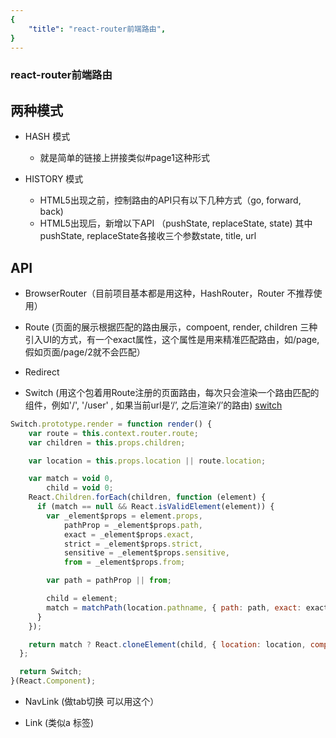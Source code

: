 ```yaml
---
{
    "title": "react-router前端路由",
}
---
```

### react-router前端路由

## 两种模式
- HASH 模式

	- 就是简单的链接上拼接类似#page1这种形式

- HISTORY 模式

	- HTML5出现之前，控制路由的API只有以下几种方式（go, forward, back)
	- HTML5出现后，新增以下API （pushState, replaceState, state) 其中pushState, replaceState各接收三个参数state, title, url

## API

- BrowserRouter（目前项目基本都是用这种，HashRouter，Router 不推荐使用）

- Route (页面的展示根据匹配的路由展示，compoent, render, children 三种引入UI的方式，有一个exact属性，这个属性是用来精准匹配路由，如/page,假如页面/page/2就不会匹配）

- Redirect

- Switch (用这个包着用Route注册的页面路由，每次只会渲染一个路由匹配的组件，例如'/', '/user' , 如果当前url是‘/’, 之后渲染‘/’的路由)
[switch](https://reacttraining.com/react-router/web/api/Switch)

```js
Switch.prototype.render = function render() {
    var route = this.context.router.route;
    var children = this.props.children;

    var location = this.props.location || route.location;

    var match = void 0,
        child = void 0;
    React.Children.forEach(children, function (element) {
      if (match == null && React.isValidElement(element)) {
        var _element$props = element.props,
            pathProp = _element$props.path,
            exact = _element$props.exact,
            strict = _element$props.strict,
            sensitive = _element$props.sensitive,
            from = _element$props.from;

        var path = pathProp || from;

        child = element;
        match = matchPath(location.pathname, { path: path, exact: exact, strict: strict, sensitive: sensitive }, route.match);
      }
    });

    return match ? React.cloneElement(child, { location: location, computedMatch: match }) : null;
  };

  return Switch;
}(React.Component);
```

- NavLink (做tab切换 可以用这个）

- Link (类似a 标签)